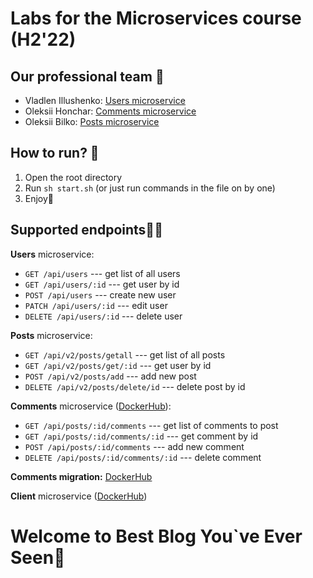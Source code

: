 # Labs for the Microservices course (H2'22)
## Our professional team 🐶
- Vladlen Illushenko: [Users microservice](https://github.com/Ekedani/microservices-labs/tree/master/services/users) 
- Oleksii Honchar: [Comments microservice](https://github.com/Ekedani/microservices-labs/tree/master/services/comments) 
- Oleksii Bilko: [Posts microservice](https://github.com/Ekedani/microservices-labs/tree/master/services/posts) 
## How to run? 🚀

1. Open the root directory
2. Run ```sh start.sh``` (or just run commands in the file on by one)
3. Enjoy🍻

## Supported endpoints🧑‍💻
**Users** microservice:
- `GET /api/users` --- get list of all users
- `GET /api/users/:id` --- get user by id
- `POST /api/users` --- create new user
- `PATCH /api/users/:id` --- edit user
- `DELETE /api/users/:id` --- delete user

**Posts** microservice:
- `GET /api/v2/posts/getall` --- get list of all posts
- `GET /api/v2/posts/get/:id` --- get user by id
- `POST /api/v2/posts/add` --- add new post
- `DELETE /api/v2/posts/delete/id` --- delete post by id

**Comments** microservice ([DockerHub](https://hub.docker.com/r/hxnchar/comments)):
- `GET /api/posts/:id/comments` --- get list of comments to post
- `GET /api/posts/:id/comments/:id` --- get comment by id
- `POST /api/posts/:id/comments` --- add new comment
- `DELETE /api/posts/:id/comments/:id` --- delete comment

**Comments migration:** [DockerHub](https://hub.docker.com/r/hxnchar/comments-migration)

**Client** microservice ([DockerHub](https://hub.docker.com/r/hxnchar/client))

# Welcome to Best Blog You`ve Ever Seen🤡